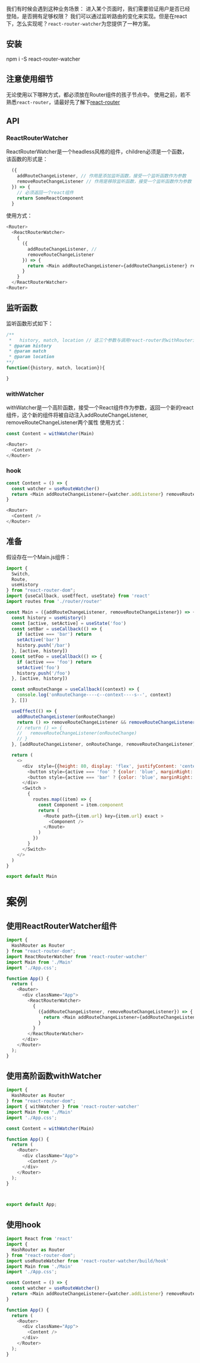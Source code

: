 我们有时候会遇到这种业务场景： 进入某个页面时，我们需要验证用户是否已经登陆，是否拥有足够权限？
我们可以通过监听路由的变化来实现。但是在react下，怎么实现呢？`react-router-watcher`为您提供了一种方案。

## 安装
npm i -S react-router-watcher

## 注意使用细节
  无论使用以下哪种方式，都必须放在Router组件的孩子节点中。
  使用之前，若不熟悉`react-router`，请最好先了解下[react-router](https://github.com/ReactTraining/react-router#readme)

## API

### ReactRouterWatcher
  ReactRouterWatcher是一个headless风格的组件，children必须是一个函数， 该函数的形式是：
```js
  ({
    addRouteChangeListener, // 作用是添加监听函数，接受一个监听函数作为参数
    removeRouteChangeListener // 作用是移除监听函数，接受一个监听函数作为参数
  }) => {
    // 必须返回一个react组件
    return SomeReactComponent
  }
```
使用方式：
```js
<Router>
  <ReactRouterWatcher>
    {
      ({
        addRouteChangeListener, // 
        removeRouteChangeListener
      }) => {
        return <Main addRouteChangeListener={addRouteChangeListener} removeRouteChangeListener={removeRouteChangeListener}/>
      }
    }
  </ReactRouterWatcher>
<Router>
```

## 监听函数
监听函数形式如下：
```js
/**
 *   history, match, location // 这三个参数与调用react-router的withRouter注入的参数一致
 * @param history
 * @param match
 * @param location
**/
function({history, match, location}){

}

```

### withWatcher
withWatcher是一个高阶函数，接受一个React组件作为参数，返回一个新的react组件，这个新的组件将被自动注入addRouteChangeListener, removeRouteChangeListener两个属性
使用方式：
```js
const Content = withWatcher(Main)

<Router>
  <Content />
</Router>
```

### hook
```js
const Content = () => {
  const watcher = useRouteWatcher()
  return <Main addRouteChangeListener={watcher.addListener} removeRouteChangeListener={watcher.removeListener}/>
}

<Router>
  <Content />
</Router>

```
## 准备

假设存在一个Main.js组件：

```js
import {
  Switch,
  Route,
  useHistory
} from "react-router-dom";
import {useCallback, useEffect, useState} from 'react'
import routes from './router/router'

const Main = ({addRouteChangeListener, removeRouteChangeListener}) => {
  const history = useHistory()
  const [active, setActive] = useState('foo')
  const setBar = useCallback(() => {
    if (active === 'bar') return
    setActive('bar')
    history.push('/bar')
  }, [active, history])
  const setFoo = useCallback(() => {
    if (active === 'foo') return
    setActive('foo')
    history.push('/foo')
  }, [active, history])

  const onRouteChange = useCallback((context) => {
    console.log('onRouteChange----c--context----s--', context)
  }, [])

  useEffect(() => {
    addRouteChangeListener(onRouteChange)
    return () => removeRouteChangeListener && removeRouteChangeListener(onRouteChange)
    // return () => {
    //   removeRouteChangeListener(onRouteChange)
    // }
  }, [addRouteChangeListener, onRouteChange, removeRouteChangeListener])

  return (
    <>
      <div  style={{height: 80, display: 'flex', justifyContent: 'center', alignItems: 'center'}}>
        <button style={active === 'foo' ? {color: 'blue', marginRight: 8} : {marginRight: 8}}  onClick={setFoo}>Foo</button>
        <button style={active === 'bar' ? {color: 'blue', marginRight: 8} : {marginRight: 8}} onClick={setBar}>Bar</button>
      </div>
      <Switch >
        {
          routes.map((item) => {
            const Component = item.component
            return (
              <Route path={item.url} key={item.url} exact >
                <Component />
              </Route>
            )
          })
        }
      </Switch>
    </>
  )
}

export default Main

```

# 案例
## 使用ReactRouterWatcher组件

```js
import {
  HashRouter as Router
} from "react-router-dom";
import ReactRouterWatcher from 'react-router-watcher'
import Main from './Main'
import './App.css';

function App() {
  return (
    <Router>
      <div className="App">
        <ReactRouterWatcher>
          {
            ({addRouteChangeListener, removeRouteChangeListener}) => {
              return <Main addRouteChangeListener={addRouteChangeListener} removeRouteChangeListener={removeRouteChangeListener}/>
            }
          }
        </ReactRouterWatcher>
      </div>
    </Router>
  );
}

```

## 使用高阶函数withWatcher

```js
import {
  HashRouter as Router
} from "react-router-dom";
import { withWatcher } from 'react-router-watcher'
import Main from './Main'
import './App.css';

const Content = withWatcher(Main)

function App() {
  return (
    <Router>
      <div className="App">
        <Content />
      </div>
    </Router>
  );
}



export default App;
```

## 使用hook


```js
import React from 'react'
import {
  HashRouter as Router
} from "react-router-dom";
import useRouteWatcher from 'react-router-watcher/build/hook'
import Main from './Main'
import './App.css';

const Content = () => {
  const watcher = useRouteWatcher()
  return <Main addRouteChangeListener={watcher.addListener} removeRouteChangeListener={watcher.removeListener}/>
}

function App() {
  return (
    <Router>
      <div className="App">
        <Content />
      </div>
    </Router>
  );
}
```
